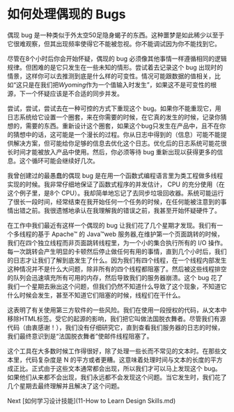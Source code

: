 # 如何处理偶现的 Bugs
[//]: # (Version:1.0.0)
偶现 bug 是一种类似于外太空50足隐身蝎子的东西。这种噩梦是如此稀少以至于它很难观察，但其出现频率使得它不能被忽视。你不能调试因为你不能找到它。

尽管在8个小时后你会开始怀疑，偶现的 bug 必须像其他事情一样遵循相同的逻辑规律。但困难的是它只发生在一些未知的情形。尝试着去记录这个 bug 出现时的情景，这样你可以去推测到底是什么样的可变性。情况可能跟数据的值相关，比如“这只是在我们把*Wyoming*作为一个值输入时发生”，如果这不是可变性的根源，下一个怀疑应该是不合适的同步并发。

尝试，尝试，尝试去在一种可控的方式下重现这个 bug。如果你不能重现它，用日志系统给它设置一个圈套，来在你需要的时候，在它真的发生的时候，记录你猜想的，需要的东西。重新设计这个圈套，如果这个bug只发生在产品中，且不在你的猜想中的话，这可能是一个漫长的过程。你从日志中得到的（信息）可能不能提供解决方案，但可能给你足够的信息去优化这个日志。优化后的日志系统可能花很长时间才能被放入产品中使用。然后，你必须等待 bug 重新出现以获得更多的信息。这个循环可能会继续好几次。

我曾创建过的最愚蠢的偶现 bug 是在用一个函数式编程语言里为类工程做多线程实现的时候。我非常仔细地保证了函数式程序的并发估计， CPU 的充分使用（在这个例子里，是8个 CPU）。我却简单地忘记了去同步垃圾回收器。系统可能运行了很长一段时间，经常结束在我开始任何一个任务的时候，在任何能被注意到的事情出错之前。我很遗憾地承认在我理解我的错误之前，我甚至开始怀疑硬件了。

在工作中我们最近有这样一个偶现的 bug 让我们花了几个星期才发现。我们有一个多线程的基于 Apache™ 的 Java™web 服务器,在维护第一个页面跳转的时候，我们在四个独立线程而非页面跳转线程里，为一个小的集合执行所有的 I/O 操作。每一次跳转会产生明显的卡顿然后停止做任何有用的事情，直到几个小时后，我们的日志才让我们了解到底发生了什么。因为我们有四个线程，在一个线程内部发生这种情况并不是什么大问题，除非所有的四个线程都阻塞了。然后被这些线程排空的队列会迅速填充所有可用的内存，然后导致我们的服务器崩溃。这个 bug 花了我们一个星期去揪出这个问题，但我们仍然不知道什么导致了这个现象，不知道它什么时候会发生，甚至不知道它们阻塞的时候，线程们在干什么。

这表明了有关使用第三方软件的一些风险。我们在使用一段授权的代码，从文本中移除HTML标签。受它的起源的影响，我们把它叫做法国脱衣舞者。尽管我们有源代码（由衷感谢！），我们没有仔细研究它，直到查看我们服务器的日志的时候，我们最终意识到是“法国脱衣舞者”使邮件线程阻塞了。

这个工具在大多数时候工作得很好，除了处理一些长而不常见的文本时。在那些文本里，代码复杂度是 N 的平方或者更糟。这意味着处理时间与文本的长度的平方成正比。正式由于这些文本通常都会出现，所以我们才可以马上发现这个 bug。如果他们从来都不会出现，我们永远都不会发现这个问题。当它发生时，我们花了几个星期去最终理解并且解决了这个问题。

Next [如何学习设计技能](11-How to Learn Design Skills.md)
